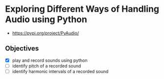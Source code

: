 # Exploring Different Ways of Handling Audio using Python

- https://pypi.org/project/PyAudio/

## Objectives
- [x] play and record sounds using python
- [ ] identify pitch of a recorded sound
- [ ] identify harmonic intervals of a recorded sound
